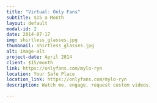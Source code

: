 ```yaml
---
title: "Virtual: Only Fans"
subtitle: $15 a Month
layout: default
modal-id: 2
date: 2014-07-17
img: shirtless_glasses.jpg
thumbnail: shirtless_glasses.jpg
alt: image-alt
project-date: April 2014
client: $15/month
link: https://onlyfans.com/mylo-ryn
location: Your Safe Place
location_link: https://onlyfans.com/mylo-ryn
description: Watch me, engage, request custom videos. 

---
```

